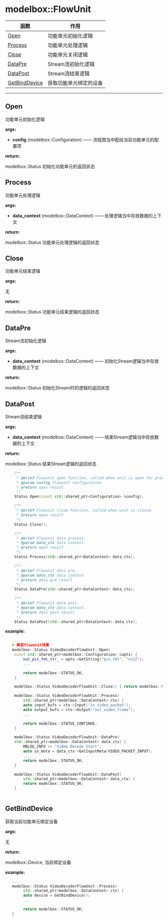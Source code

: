 # modelbox::FlowUnit

|函数|作用|
|-|-|
|[Open](#open)|功能单元初始化逻辑|
|[Process](#process)|功能单元处理逻辑|
|[Close](#close)|功能单元关闭逻辑|
|[DataPre](#datapre)|Stream流初始化逻辑|
|[DataPost](#datapost)|Stream流结束逻辑|
|[GetBindDevice](#getbinddevice)|获取功能单元绑定的设备|
---

## Open

功能单元初始化逻辑

**args:**  

* **config** (modelbox::Configuration) ——  流程图当中配给当前功能单元的配置项

**return:**  

modelbox::Status  初始化功能单元的返回状态

## Process

功能单元处理逻辑

**args:**  

* **data_context**  (modelbox::DataContext) ——  处理逻辑当中存放数据的上下文

**return:**  

modelbox::Status 功能单元处理逻辑的返回状态

## Close

功能单元结束逻辑

**args:**  

无

**return:**  

modelbox::Status 功能单元结束逻辑的返回状态

## DataPre

Stream流初始化逻辑

**args:**  

* **data_context**  (modelbox::DataContext) ——  初始化Stream逻辑当中存放数据的上下文

**return:**  

modelbox::Status 初始化Stream时的逻辑的返回状态

## DataPost

Stream流结束逻辑

**args:**  

* **data_context**  (modelbox::DataContext) ——  结束Stream逻辑当中存放数据的上下文

**return:**  

modelbox::Status 结束Stream逻辑的返回状态

```c++
    /**
     * @brief Flowunit open function, called when unit is open for processing data
     * @param config flowunit configuration
     * @return open result
     */
    Status Open(const std::shared_ptr<Configuration> &config);

    /**
     * @brief Flowunit close function, called when unit is closed.
     * @return open result
     */
    Status Close();

    /**
     * @brief Flowunit data process.
     * @param data_ctx data context.
     * @return open result
     */
    Status Process(std::shared_ptr<DataContext> data_ctx);

    /**
     * @brief Flowunit data pre.
     * @param data_ctx data context.
     * @return data pre result
     */
    Status DataPre(std::shared_ptr<DataContext> data_ctx);

    /**
     * @brief Flowunit data post.
     * @param data_ctx data context.
     * @return data post result
     */
    Status DataPost(std::shared_ptr<DataContext> data_ctx);
```

**example:**  

```c++
   ...
   # 典型flowunit场景
   modelbox::Status VideoDecoderFlowUnit::Open(
    const std::shared_ptr<modelbox::Configuration> &opts) {
        out_pix_fmt_str_ = opts->GetString("pix_fmt", "nv12");
        ...

        return modelbox::STATUS_OK;
    }

    modelbox::Status VideoDecoderFlowUnit::Close() { return modelbox::STATUS_OK; }

    modelbox::Status VideoDecoderFlowUnit::Process(
        std::shared_ptr<modelbox::DataContext> ctx) {
        auto input_bufs = ctx->Input("in_video_packet");
        auto output_bufs = ctx->Output("out_video_frame");
        ...

        return modelbox::STATUS_CONTINUE;
    }

    modelbox::Status VideoDecoderFlowUnit::DataPre(
    std::shared_ptr<modelbox::DataContext> data_ctx) {
        MBLOG_INFO << "Video Decode Start";
        auto in_meta = data_ctx->GetInputMeta(VIDEO_PACKET_INPUT);
        ...
        return modelbox::STATUS_OK;
    }

    modelbox::Status VideoDecoderFlowUnit::DataPost(
        std::shared_ptr<modelbox::DataContext> data_ctx) {
        return modelbox::STATUS_OK;
    }
        
```

## GetBindDevice

获取当前功能单元绑定设备

**args:**  

无

**return:**  

modelbox::Device, 当前绑定设备

**example:**  

```c++
   ...
   modelbox::Status VideoDecoderFlowUnit::Process(
        std::shared_ptr<modelbox::DataContext> ctx) {
        auto device = GetBindDevice();
        ...

        return modelbox::STATUS_OK;
   }
```
